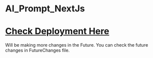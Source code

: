# AI_Prompt_NextJs

# [Check Deployment Here](https://gaven-ai-prompt-next-mtt6lm1cd-teddygaven.vercel.app/)

Will be making more changes in the Future. 
You can check the future changes in FutureChanges file.
